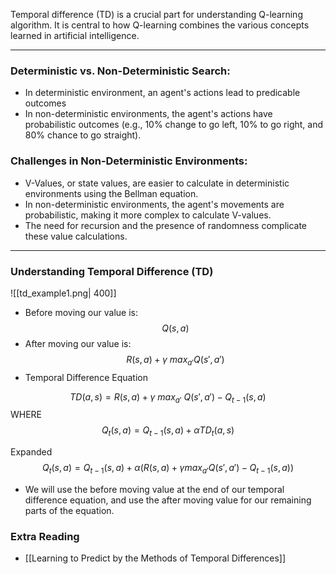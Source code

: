 Temporal difference (TD) is a crucial part for understanding Q-learning algorithm.
It is central to how Q-learning combines the various concepts learned in artificial intelligence.

---

### Deterministic vs. Non-Deterministic Search:
- In deterministic environment, an agent's actions lead to predicable outcomes
- In non-deterministic environments, the agent's actions have probabilistic outcomes (e.g., 10% change to go left, 10% to go right, and 80% chance to go straight).

### Challenges in Non-Deterministic Environments:
- V-Values, or state values, are easier to calculate in deterministic environments using the Bellman equation.
- In non-deterministic environments, the agent's movements are probabilistic, making it more complex to calculate V-values.
- The need for recursion and the presence of randomness complicate these value calculations.

---

### Understanding Temporal Difference (TD)


![[td_example1.png| 400]]

- Before moving our value is:$$Q(s,a)$$
- After moving our value is:
	$$R(s,a) + \gamma\ max_{a'}Q(s',a')$$
- Temporal Difference Equation

$$ TD(a,s) = R(s,a) + \gamma\ max_{a'}\ Q(s',a') - Q_{t-1}(s,a)$$
WHERE
$$ Q_{t}(s,a) = Q_{t-1}(s,a) + \alpha TD_{t}(a,s)$$

Expanded
$$Q_{t}(s,a) = Q_{t-1}(s,a) + \alpha(R(s,a) + \gamma max_{a'}Q(s',a') - Q_{t-1}(s,a))$$


- We will use the before moving value at the end of our temporal difference equation, and use the after moving value for our remaining parts of the equation.


### Extra Reading
- [[Learning to Predict by the Methods of Temporal Differences]]

